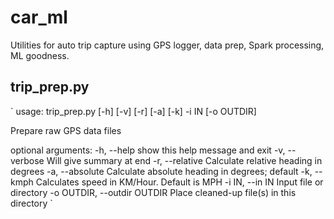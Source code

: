 # car_ml
Utilities for auto trip capture using GPS logger, data prep, Spark processing, ML goodness.

## trip_prep.py

`
usage: trip_prep.py [-h] [-v] [-r] [-a] [-k] -i IN [-o OUTDIR]

Prepare raw GPS data files

optional arguments:
  -h, --help            show this help message and exit
  -v, --verbose         Will give summary at end
  -r, --relative        Calculate relative heading in degrees
  -a, --absolute        Calculate absolute heading in degrees; default
  -k, --kmph            Calculates speed in KM/Hour. Default is MPH
  -i IN, --in IN        Input file or directory
  -o OUTDIR, --outdir OUTDIR
                        Place cleaned-up file(s) in this directory
`

